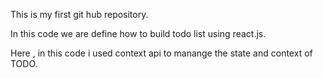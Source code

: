 This is my first  git hub repository.

In this code we are  define how to build todo list using react.js.

 Here , in this code i used context api to manange the state and context of TODO.